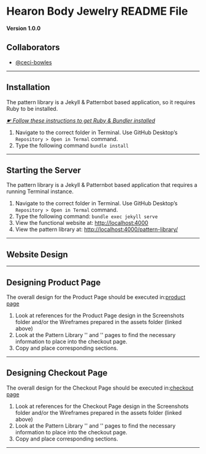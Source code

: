 # Hearon Body Jewelry README File

**Version 1.0.0**

## Collaborators

- [@ceci-bowles](https://github.com/ceci-bowles)

---

## Installation

The pattern library is a Jekyll & Patternbot based application, so it requires Ruby to be installed.

[*☛ Follow these instructions to get Ruby & Bundler installed*](https://learn-the-web.algonquindesign.ca/courses/web-dev-4/install-more-developer-tools/)

1. Navigate to the correct folder in Terminal. Use GitHub Desktop’s `Repository > Open in Termal` command.
2. Type the following command `bundle install`

---

## Starting the Server

The pattern library is a Jekyll & Patternbot based application that requires a running Terminal instance.

1. Navigate to the correct folder in Terminal. Use GitHub Desktop’s `Repository > Open in Termal` command.
2. Type the following command: `bundle exec jekyll serve`
3. View the functional website at: [http://localhost:4000](http://localhost:4000)
4. View the pattern library at: [http://localhost:4000/pattern-library/](http://localhost:4000/pattern-library/)

---

## Website Design

---

## Designing Product Page

The overall design for the Product Page should be executed in:[product page](ecommerce-pattern-library/products.html)

1. Look at references for the Product Page design in the Screenshots folder and/or the Wireframes prepared in the assets folder (linked above)
2. Look at the Pattern Library '' and '' pages to find the necessary information to place into the checkout page.
3. Copy and place corresponding sections.

---

## Designing Checkout Page

The overall design for the Checkout Page should be executed in:[checkout page](ecommerce-pattern-library/checkout.html)

1. Look at references for the Checkout Page design in the Screenshots folder and/or the Wireframes prepared in the assets folder (linked above)
2. Look at the Pattern Library '' and '' pages to find the necessary information to place into the checkout page.
3. Copy and place corresponding sections.

---
